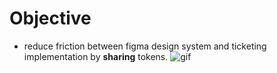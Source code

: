 
<!-- section-title: 2 - Objective -->

# Objective
- reduce friction between figma design system and ticketing implementation by **sharing** tokens.
![gif](https://media.giphy.com/media/v1.Y2lkPTc5MGI3NjExZjNsMzE0bGFna2J3NGZ6bDJ2bmJsYWJlcnhreTNxYTJvZXRuMGp1cyZlcD12MV9pbnRlcm5hbF9naWZfYnlfaWQmY3Q9Zw/SRO00fkTDMtdca1P7G/giphy-downsized-large.gif)

